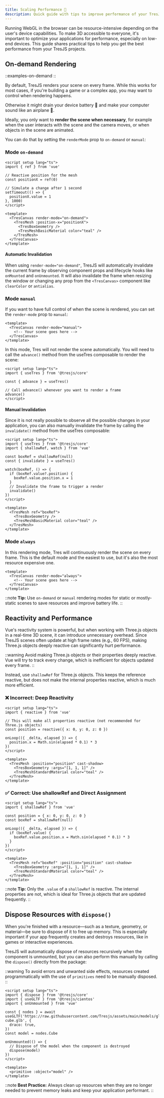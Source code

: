 ```yaml
---
title: Scaling Performance 🚀
description: Quick guide with tips to improve performance of your TresJS application.
---
```


Running WebGL in the browser can be resource-intensive depending on the user's device capabilities. To make 3D accessible to everyone, it's important to optimize your applications for performance, especially on low-end devices. This guide shares practical tips to help you get the best performance from your TresJS projects.

## On-demand Rendering

::examples-on-demand
::

By default, TresJS renders your scene on every frame. While this works for most cases, if you're building a game or a complex app, you may want to control when rendering happens.

Otherwise it might drain your device battery 🔋 and make your computer sound like an airplane 🛫.

Ideally, you only want to **render the scene when necessary**, for example when the user interacts with the scene and the camera moves, or when objects in the scene are animated.

You can do that by setting the `renderMode` prop to `on-demand` or `manual`:

### Mode `on-demand`

```vue [on-demand.vue]
<script setup lang="ts">
import { ref } from 'vue'

// Reactive position for the mesh
const positionX = ref(0)

// Simulate a change after 1 second
setTimeout(() => {
  positionX.value = 1
}, 1000)
</script>

<template>
  <TresCanvas render-mode="on-demand">
    <TresMesh :position-x="positionX">
      <TresBoxGeometry />
      <TresMeshBasicMaterial color="teal" />
    </TresMesh>
  </TresCanvas>
</template>
```

#### Automatic Invalidation

When using `render-mode="on-demand"`, TresJS will automatically invalidate the current frame by observing component props and lifecycle hooks like `onMounted` and `onUnmounted`. It will also invalidate the frame when resizing the window or changing any prop from the `<TresCanvas>` component like `clearColor` or `antialias`.

### Mode `manual`

If you want to have full control of when the scene is rendered, you can set the `render-mode` prop to `manual`:

```vue [manual-mode.vue]
<template>
  <TresCanvas render-mode="manual">
    <!-- Your scene goes here -->
  </TresCanvas>
</template>
```

In this mode, Tres will not render the scene automatically. You will need to call the `advance()` method from the useTres composable to render the scene:

```vue [manual-invalidate.vue]
<script setup lang="ts">
import { useTres } from '@tresjs/core'

const { advance } = useTres()

// Call advance() whenever you want to render a frame
advance()
</script>
```

#### Manual Invalidation

Since it is not really possible to observe all the possible changes in your application, you can also manually invalidate the frame by calling the `invalidate()` method from the useTres composable:

```vue [manual-invalidate.vue]
<script setup lang="ts">
import { useTres } from '@tresjs/core'
import { shallowRef, watch } from 'vue'

const boxRef = shallowRef(null)
const { invalidate } = useTres()

watch(boxRef, () => {
  if (boxRef.value?.position) {
    boxRef.value.position.x = 1
  }
  // Invalidate the frame to trigger a render
  invalidate()
})
</script>

<template>
  <TresMesh ref="boxRef">
    <TresBoxGeometry />
    <TresMeshBasicMaterial color="teal" />
  </TresMesh>
</template>
```

### Mode `always`

In this rendering mode, Tres will continuously render the scene on every frame. This is the default mode and the easiest to use, but it's also the most resource expensive one.

```vue [always-mode.vue]
<template>
  <TresCanvas render-mode="always">
    <!-- Your scene goes here -->
  </TresCanvas>
</template>
```

::note
**Tip:** Use `on-demand` or `manual` rendering modes for static or mostly-static scenes to save resources and improve battery life.
::

## Reactivity and Performance

Vue's reactivity system is powerful, but when working with Three.js objects in a real-time 3D scene, it can introduce unnecessary overhead. Since TresJS scenes often update at high frame rates (e.g., 60 FPS), making Three.js objects deeply reactive can significantly hurt performance.

::warning
Avoid making Three.js objects or their properties deeply reactive. Vue will try to track every change, which is inefficient for objects updated every frame.
::

Instead, use `shallowRef` for Three.js objects. This keeps the reference reactive, but does not make the internal properties reactive, which is much more efficient.

### ❌ Incorrect: Deep Reactivity

```vue [incorrect-reactivity.vue]
<script setup lang="ts">
import { reactive } from 'vue'

// This will make all properties reactive (not recommended for Three.js objects)
const position = reactive({ x: 0, y: 0, z: 0 })

onLoop(({ _delta, elapsed }) => {
  position.x = Math.sin(elapsed * 0.1) * 3
})
</script>

<template>
  <TresMesh :position="position" cast-shadow>
    <TresBoxGeometry :args="[1, 1, 1]" />
    <TresMeshStandardMaterial color="teal" />
  </TresMesh>
</template>
```

### ✅ Correct: Use shallowRef and Direct Assignment

```vue [correct-reactivity.vue]
<script setup lang="ts">
import { shallowRef } from 'vue'

const position = { x: 0, y: 0, z: 0 }
const boxRef = shallowRef(null)

onLoop(({ _delta, elapsed }) => {
  if (boxRef.value) {
    boxRef.value.position.x = Math.sin(elapsed * 0.1) * 3
  }
})
</script>

<template>
  <TresMesh ref="boxRef" :position="position" cast-shadow>
    <TresBoxGeometry :args="[1, 1, 1]" />
    <TresMeshStandardMaterial color="teal" />
  </TresMesh>
</template>
```

::note
**Tip:** Only the `.value` of a `shallowRef` is reactive. The internal properties are not, which is ideal for Three.js objects that are updated frequently.
::

## Dispose Resources with `dispose()`

When you're finished with a resource—such as a texture, geometry, or material—be sure to dispose of it to free up memory. This is especially important if your app frequently creates and destroys resources, like in games or interactive experiences.

TresJS will automatically dispose of resources recursively when the component is unmounted, but you can also perform this manually by calling the `dispose()` directly from the package:

::warning
To avoid errors and unwanted side effects, resources created programmatically with the use of `primitives` need to be manually disposed.
::

```vue [manual-dispose.vue]
<script setup lang="ts">
import { dispose } from '@tresjs/core'
import { useGLTF } from '@tresjs/cientos'
import { onUnmounted } from 'vue'

const { nodes } = await useGLTF('https://raw.githubusercontent.com/Tresjs/assets/main/models/gltf/blender-cube.glb', {
  draco: true,
})
const model = nodes.Cube

onUnmounted(() => {
  // Dispose of the model when the component is destroyed
  dispose(model)
})
</script>

<template>
  <primitive :object="model" />
</template>
```

::note
**Best Practice:** Always clean up resources when they are no longer needed to prevent memory leaks and keep your application performant.
:: 